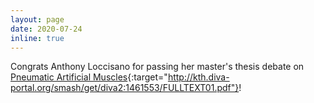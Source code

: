 ```yaml
---
layout: page
date: 2020-07-24
inline: true
---
```


Congrats Anthony Loccisano for passing her master's thesis debate on [Pneumatic Artificial Muscles](http://kth.diva-portal.org/smash/get/diva2:1461553/FULLTEXT01.pdf){:target="http://kth.diva-portal.org/smash/get/diva2:1461553/FULLTEXT01.pdf"}!